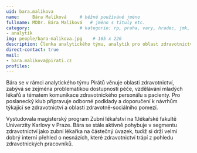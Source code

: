 ```yaml
---
uid: bara.malikova
name:     Bára Malíková  	# běžně používáné jméno
fullname: MDDr. Bára Malíková  	# jméno s tituly etc.
category:                	# kategorie: rp, praha, vary, hradec, jmk, senat
- analytik
img: people/bara-malikova.jpg    # 165 x 220
description: Členka analytického týmu, analytik pro oblast zdravotnictví	# kratký popis, max 160 znaků
direct-contact: true
mail:
- bara.malikova@pirati.cz
profiles:
---
```


Bára se v rámci analytického týmu Pirátů věnuje oblasti zdravotnictví, zabývá se zejména problematikou dostupnosti péče, vzdělávání mladých lékařů a tématem komunikace zdravotnického personálu s pacienty. Pro poslanecký klub připravuje odborné podklady a doporučení k návrhům týkající se zdravotnictví a oblasti zdravotně-sociálního pomezí. 

Vystudovala magisterský program Zubní lékařství na 1.lékařské fakultě Univerzity Karlovy v Praze. Bára se stále aktivně pohybuje v segmentu zdravotnictví jako zubní lékařka na částečný úvazek, tudíž si drží velmi dobrý interní přehled o nesnázích, které zdravotnictví trápí z pohledu zdravotnických pracovníků.
